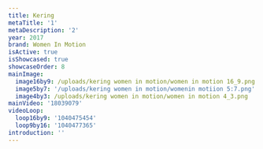 ```yaml
---
title: Kering
metaTitle: '1'
metaDescription: '2'
year: 2017
brand: Women In Motion
isActive: true
isShowcased: true
showcaseOrder: 8
mainImage:
  image16by9: /uploads/kering women in motion/women in motion 16_9.png
  image5by7: '/uploads/kering women in motion/womenin motiion 5:7.png'
  image4by3: /uploads/kering women in motion/women in motion 4_3.png
mainVideo: '18039079'
videoLoop:
  loop16by9: '1040475454'
  loop9by16: '1040477365'
introduction: ''
---
```



